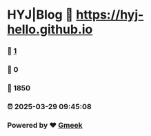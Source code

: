 # HYJ|Blog :link: https://hyj-hello.github.io 
### :page_facing_up: [1](https://hyj-hello.github.io/tag.html) 
### :speech_balloon: 0 
### :hibiscus: 1850 
### :alarm_clock: 2025-03-29 09:45:08 
### Powered by :heart: [Gmeek](https://github.com/Meekdai/Gmeek)
